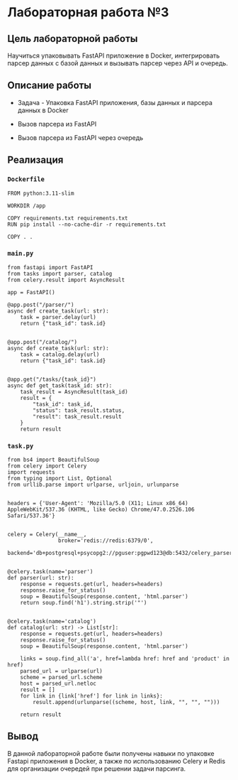 # Лабораторная работа №3

## Цель лабораторной работы

Научиться упаковывать FastAPI приложение в Docker, интегрировать парсер данных с базой данных и вызывать парсер через API и очередь.

## Описание работы

* Задача - Упаковка FastAPI приложения, базы данных и парсера данных в Docker

* Вызов парсера из FastAPI

* Вызов парсера из FastAPI через очередь


## Реализация

### `Dockerfile`
```
FROM python:3.11-slim

WORKDIR /app

COPY requirements.txt requirements.txt
RUN pip install --no-cache-dir -r requirements.txt

COPY . .
```

### `main.py`
```
from fastapi import FastAPI
from tasks import parser, catalog
from celery.result import AsyncResult

app = FastAPI()

@app.post("/parser/")
async def create_task(url: str):
    task = parser.delay(url)
    return {"task_id": task.id}


@app.post("/catalog/")
async def create_task(url: str):
    task = catalog.delay(url)
    return {"task_id": task.id}


@app.get("/tasks/{task_id}")
async def get_task(task_id: str):
    task_result = AsyncResult(task_id)
    result = {
        "task_id": task_id,
        "status": task_result.status,
        "result": task_result.result
    }
    return result
```

### `task.py`
```
from bs4 import BeautifulSoup
from celery import Celery
import requests
from typing import List, Optional
from urllib.parse import urlparse, urljoin, urlunparse


headers = {'User-Agent': 'Mozilla/5.0 (X11; Linux x86_64) AppleWebKit/537.36 (KHTML, like Gecko) Chrome/47.0.2526.106 Safari/537.36'}


celery = Celery(__name__,
                broker='redis://redis:6379/0',
                backend='db+postgresql+psycopg2://pguser:pgpwd123@db:5432/celery_parser')


@celery.task(name='parser')
def parser(url: str):
    response = requests.get(url, headers=headers)
    response.raise_for_status()
    soup = BeautifulSoup(response.content, 'html.parser')
    return soup.find('h1').string.strip('"')


@celery.task(name='catalog')
def catalog(url: str) -> List[str]:
    response = requests.get(url, headers=headers)
    response.raise_for_status()
    soup = BeautifulSoup(response.content, 'html.parser')

    links = soup.find_all('a', href=lambda href: href and 'product' in href)
    parsed_url = urlparse(url)
    scheme = parsed_url.scheme
    host = parsed_url.netloc
    result = []
    for link in {link['href'] for link in links}:
        result.append(urlunparse((scheme, host, link, "", "", "")))

    return result
```

## Вывод
В данной лабораторной работе были получены навыки по упаковке Fastapi приложения в Docker, а также по использованию Celery и Redis для организации очередей при решении задачи парсинга.